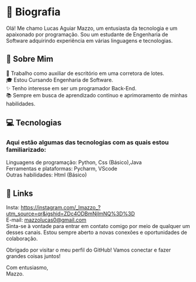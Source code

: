 
# 🌟 Biografia


Olá! Me chamo Lucas Aguiar Mazzo, um entusiasta da tecnologia e um apaixonado por programação. Sou um estudante de Engenharia de Software adquirindo experiência em várias linguagens e tecnologias.  

## 🚀 Sobre Mim 

💼 Trabalho como auxiliar de escritório em uma corretora de lotes. <br>
🎓 Estou Cursando Engenharia de Software. <br>
✨ Tenho interesse em ser um programador Back-End. <br>
📚 Sempre em busca de aprendizado contínuo e aprimoramento de minhas habilidades. <br>
## 💻 Tecnologias 
### Aqui estão algumas das tecnologias com as quais estou familiarizado: 

Linguagens de programação: Python, Css (Básico),Java <br>
Ferramentas e plataformas: Pycharm, VScode <br>
Outras habilidades: Html (Básico) <br>

## 🔗 Links 
Insta: https://instagram.com/_lmazzo_?utm_source=qr&igshid=ZDc4ODBmNjlmNQ%3D%3D <br>
E-mail: mazzolucas0@gmail.com <br>
Sinta-se à vontade para entrar em contato comigo por meio de qualquer um desses canais. Estou sempre aberto a novas conexões e oportunidades de colaboração. <br>

Obrigado por visitar o meu perfil do GitHub! Vamos conectar e fazer grandes coisas juntos! <br>

Com entusiasmo, <br>
Mazzo.
